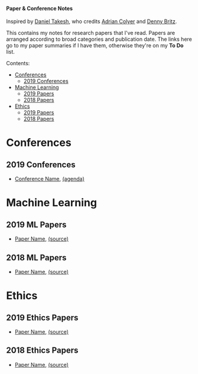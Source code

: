 #### Paper & Conference Notes

Inspired by [Daniel Takesh][1], who credits [Adrian Colyer][2] and [Denny Britz][3].

This contains my notes for research papers that I've read. Papers are arranged according to broad categories and publication date. The links here go to my paper summaries if I have them, otherwise they're on my **To Do** list.

Contents:

- [Conferences](#conferences)
  - [2019 Conferences](#2019-conferences)
- [Machine Learning](#machine-learning)
  - [2019 Papers](#2019-ml-papers)
  - [2018 Papers](#2018-ml-papers)
- [Ethics](#ethics)
  - [2019 Papers](#2019-ethics-papers)
  - [2018 Papers](#2018-ethics-papers)

# Conferences

## 2019 Conferences

- [Conference Name](URL), [(agenda)](URL)

# Machine Learning

## 2019 ML Papers

- [Paper Name](URL), [(source)](URL)

## 2018 ML Papers

- [Paper Name](URL), [(source)](URL)

# Ethics

## 2019 Ethics Papers

- [Paper Name](URL), [(source)](URL)

## 2018 Ethics Papers

- [Paper Name](URL), [(source)](URL)


[1]:https://github.com/DanielTakeshi/Paper_Notes
[2]:https://blog.acolyer.org/about/
[3]:https://github.com/dennybritz/deeplearning-papernotes
